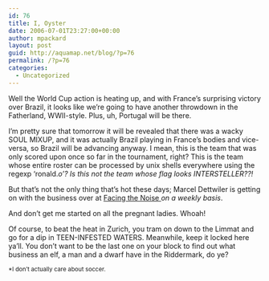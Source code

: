 ```yaml
---
id: 76
title: I, Oyster
date: 2006-07-01T23:27:00+00:00
author: mpackard
layout: post
guid: http://aquamap.net/blog/?p=76
permalink: /?p=76
categories:
  - Uncategorized
---
```

Well the World Cup action is heating up, and with France&#8217;s surprising victory over Brazil, it looks like we&#8217;re going to have another throwdown in the Fatherland, WWII-style. Plus, uh, Portugal will be there.

I&#8217;m pretty sure that tomorrow it will be revealed that there was a wacky SOUL MIXUP, and it was actually Brazil playing in France&#8217;s bodies and vice-versa, so Brazil will be advancing anyway. I mean, this is the team that was only scored upon once so far in the tournament, right? This is the team whose entire roster can be processed by unix shells everywhere using the regexp &#8216;ronald.*o&#8217;? _Is this not the team_ whose flag looks INTERSTELLER??!*

But that&#8217;s not the only thing that&#8217;s hot these days; Marcel Dettwiler is getting on with the business over at <a href=http://www.absoluteinvestments.com/absolute_weekly/weekly.php>Facing the Noise </a> _on a weekly basis_.

And don&#8217;t get me started on all the pregnant ladies. Whoah!

Of course, to beat the heat in Zurich, you tram on down to the Limmat and go for a dip in TEEN-INFESTED WATERS. Meanwhile, keep it locked here ya&#8217;ll. You don&#8217;t want to be the last one on your block to find out what business an elf, a man and a dwarf have in the Riddermark, do ye?

<small>*I don&#8217;t actually care about soccer.</small>